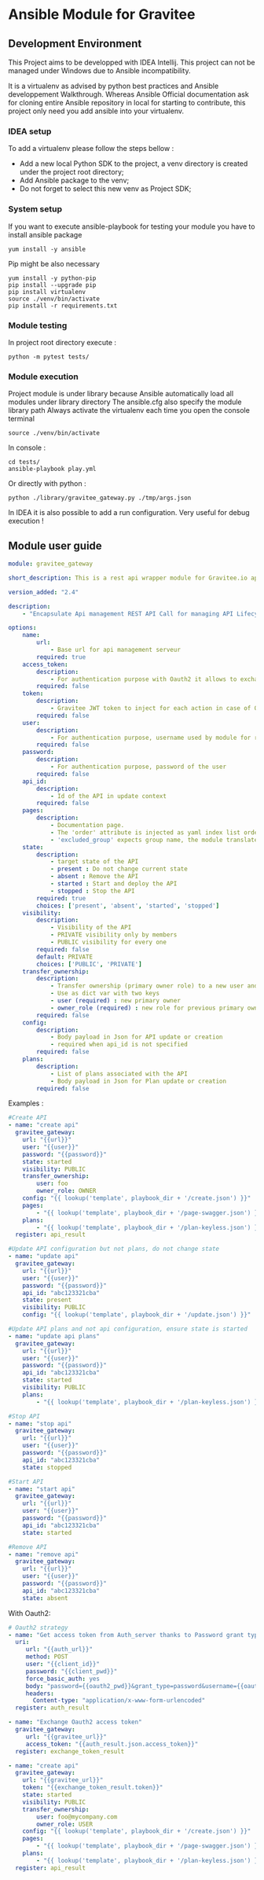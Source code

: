 # Ansible Module for Gravitee

## Development Environment

This Project aims to be developped with IDEA Intellij.
This project can not be managed under Windows due to Ansible incompatibility.

It is a virtualenv as advised by python best practices and Ansible developpement Walkthrough.
Whereas Ansible Official documentation ask for cloning entire Ansible repository in local for starting to contribute, this project only need you add ansible into your virtualenv.

### IDEA setup

To add a virtualenv please follow the steps bellow :
* Add a new local Python SDK to the project, a venv directory is created under the project root directory;
* Add Ansible package to the venv;
* Do not forget to select this new venv as Project SDK;

### System setup

If you want to execute ansible-playbook for testing your module you have to install ansible package

```
yum install -y ansible
```

Pip might be also necessary

```
yum install -y python-pip
pip install --upgrade pip
pip install virtualenv
source ./venv/bin/activate
pip install -r requirements.txt
```

### Module testing

In project root directory execute :
```
python -m pytest tests/
```

### Module execution

Project module is under library because Ansible automatically load all modules under library directory
The ansible.cfg also specify the module library path
Always activate the virtualenv each time you open the console terminal

```
source ./venv/bin/activate
```

In console :

```
cd tests/
ansible-playbook play.yml
```

Or directly with python :
```
python ./library/gravitee_gateway.py ./tmp/args.json
```

In IDEA it is also possible to add a run configuration. Very useful for debug execution !

## Module user guide

```yaml
module: gravitee_gateway

short_description: This is a rest api wrapper module for Gravitee.io api gateway

version_added: "2.4"

description:
    - "Encapsulate Api management REST API Call for managing API Lifecycle. Please refer to Gravitee.io official documentation for json body format and parameters."

options:
    name:
        url:
            - Base url for api management serveur
        required: true
    access_token:
        description:
            - For authentication purpose with Oauth2 it allows to exchange access_token delivred by an Auth server for a gravitee Oauth2 user to a gravitee JWT Token
        required: false
    token:
        description:
            - Gravitee JWT token to inject for each action in case of Oauth2 authentication strategy
        required: false
    user:
        description:
            - For authentication purpose, username used by module for rest api actions
        required: false
    password:
        description:
            - For authentication purpose, password of the user
        required: false
    api_id:
        description:
            - Id of the API in update context
        required: false
    pages:
        description:
            - Documentation page.
            - The 'order' attribute is injected as yaml index list order
            - 'excluded_group' expects group name, the module translates name into 'id'
    state:
        description:
            - target state of the API
            - present : Do not change current state
            - absent : Remove the API
            - started : Start and deploy the API
            - stopped : Stop the API
        required: true
        choices: ['present', 'absent', 'started', 'stopped']
    visibility:
        description:
            - Visibility of the API
            - PRIVATE visibility only by members
            - PUBLIC visibility for every one
        required: false
        default: PRIVATE
        choices: ['PUBLIC', 'PRIVATE']
    transfer_ownership:
        description:
            - Transfer ownership (primary owner role) to a new user and specify the new role for old primary owner
            - Use as dict var with two keys
            - user (required) : new primary owner
            - owner_role (required) : new role for previous primary owner
        required: false
    config:
        description:
            - Body payload in Json for API update or creation
            - required when api_id is not specified
        required: false
    plans:
        description:
            - List of plans associated with the API
            - Body payload in Json for Plan update or creation
        required: false

```

Examples :

```yaml
#Create API
- name: "create api"
  gravitee_gateway:
    url: "{{url}}"
    user: "{{user}}"
    password: "{{password}}"
    state: started
    visibility: PUBLIC
    transfer_ownership:
        user: foo
        owner_role: OWNER
    config: "{{ lookup('template', playbook_dir + '/create.json') }}"
    pages:
        - "{{ lookup('template', playbook_dir + '/page-swagger.json') }}"
    plans:
        - "{{ lookup('template', playbook_dir + '/plan-keyless.json') }}"
  register: api_result

#Update API configuration but not plans, do not change state
- name: "update api"
  gravitee_gateway:
    url: "{{url}}"
    user: "{{user}}"
    password: "{{password}}"
    api_id: "abc123321cba"
    state: present
    visibility: PUBLIC
    config: "{{ lookup('template', playbook_dir + '/update.json') }}"

#Update API plans and not api configuration, ensure state is started
- name: "update api plans"
  gravitee_gateway:
    url: "{{url}}"
    user: "{{user}}"
    password: "{{password}}"
    api_id: "abc123321cba"
    state: started
    visibility: PUBLIC
    plans:
        - "{{ lookup('template', playbook_dir + '/plan-keyless.json') }}"

#Stop API
- name: "stop api"
  gravitee_gateway:
    url: "{{url}}"
    user: "{{user}}"
    password: "{{password}}"
    api_id: "abc123321cba"
    state: stopped

#Start API
- name: "start api"
  gravitee_gateway:
    url: "{{url}}"
    user: "{{user}}"
    password: "{{password}}"
    api_id: "abc123321cba"
    state: started

#Remove API
- name: "remove api"
  gravitee_gateway:
    url: "{{url}}"
    user: "{{user}}"
    password: "{{password}}"
    api_id: "abc123321cba"
    state: absent
```

With Oauth2:
```yaml
# Oauth2 strategy
- name: "Get access token from Auth_server thanks to Password grant type flow"
  uri:
     url: "{{auth_url}}"
     method: POST
     user: "{{client_id}}"
     password: "{{client_pwd}}"
     force_basic_auth: yes
     body: "password={{oauth2_pwd}}&grant_type=password&username={{oauth2_user}}"
     headers:
       Content-type: "application/x-www-form-urlencoded"
  register: auth_result

- name: "Exchange Oauth2 access token"
  gravitee_gateway:
     url: "{{gravitee_url}}"
     access_token: "{{auth_result.json.access_token}}"
  register: exchange_token_result

- name: "create api"
  gravitee_gateway:
    url: "{{gravitee_url}}"
    token: "{{exchange_token_result.token}}"
    state: started
    visibility: PUBLIC
    transfer_ownership:
        user: foo@mycompany.com
        owner_role: USER
    config: "{{ lookup('template', playbook_dir + '/create.json') }}"
    pages:
        - "{{ lookup('template', playbook_dir + '/page-swagger.json') }}"
    plans:
        - "{{ lookup('template', playbook_dir + '/plan-keyless.json') }}"
  register: api_result
```

